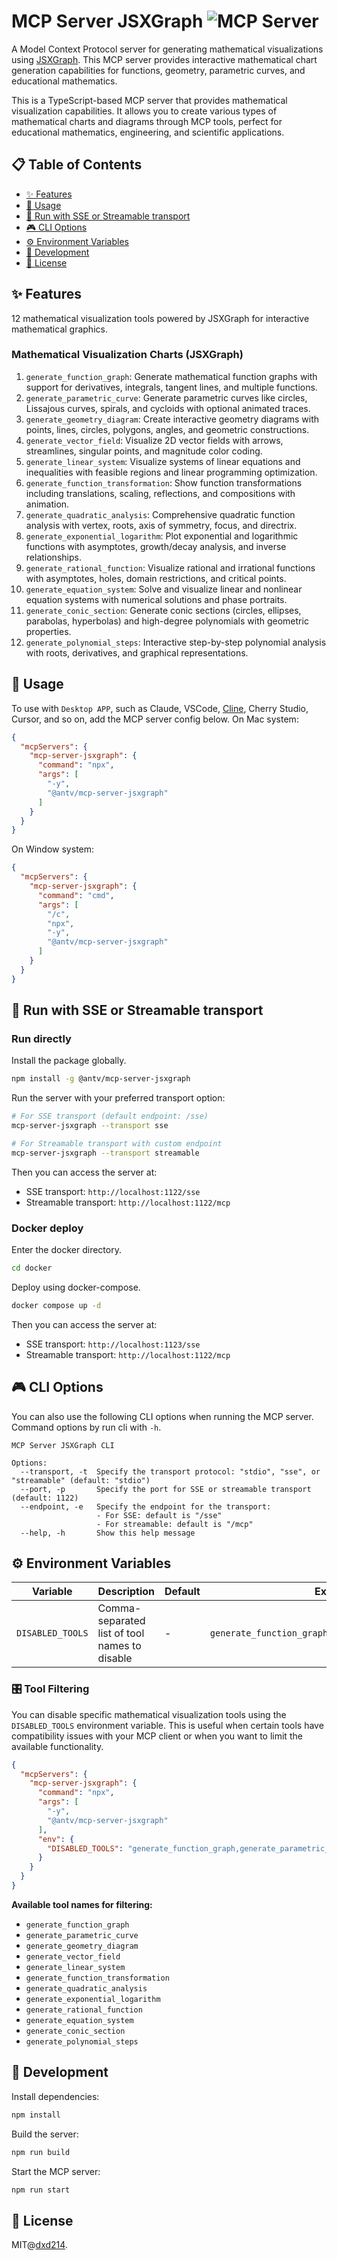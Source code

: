 # MCP Server JSXGraph  ![](https://badge.mcpx.dev?type=server 'MCP Server')

A Model Context Protocol server for generating mathematical visualizations using [JSXGraph](https://jsxgraph.org/). This MCP server provides interactive mathematical chart generation capabilities for functions, geometry, parametric curves, and educational mathematics.

This is a TypeScript-based MCP server that provides mathematical visualization capabilities. It allows you to create various types of mathematical charts and diagrams through MCP tools, perfect for educational mathematics, engineering, and scientific applications.

## 📋 Table of Contents

- [✨ Features](#-features)
- [🤖 Usage](#-usage)
- [🚰 Run with SSE or Streamable transport](#-run-with-sse-or-streamable-transport)
- [🎮 CLI Options](#-cli-options)
- [⚙️ Environment Variables](#%EF%B8%8F-environment-variables)
- [🔨 Development](#-development)
- [📄 License](#-license)

## ✨ Features

12 mathematical visualization tools powered by JSXGraph for interactive mathematical graphics.

### Mathematical Visualization Charts (JSXGraph)

1. `generate_function_graph`: Generate mathematical function graphs with support for derivatives, integrals, tangent lines, and multiple functions.
2. `generate_parametric_curve`: Generate parametric curves like circles, Lissajous curves, spirals, and cycloids with optional animated traces.
3. `generate_geometry_diagram`: Create interactive geometry diagrams with points, lines, circles, polygons, angles, and geometric constructions.
4. `generate_vector_field`: Visualize 2D vector fields with arrows, streamlines, singular points, and magnitude color coding.
5. `generate_linear_system`: Visualize systems of linear equations and inequalities with feasible regions and linear programming optimization.
6. `generate_function_transformation`: Show function transformations including translations, scaling, reflections, and compositions with animation.
7. `generate_quadratic_analysis`: Comprehensive quadratic function analysis with vertex, roots, axis of symmetry, focus, and directrix.
8. `generate_exponential_logarithm`: Plot exponential and logarithmic functions with asymptotes, growth/decay analysis, and inverse relationships.
9. `generate_rational_function`: Visualize rational and irrational functions with asymptotes, holes, domain restrictions, and critical points.
10. `generate_equation_system`: Solve and visualize linear and nonlinear equation systems with numerical solutions and phase portraits.
11. `generate_conic_section`: Generate conic sections (circles, ellipses, parabolas, hyperbolas) and high-degree polynomials with geometric properties.
12. `generate_polynomial_steps`: Interactive step-by-step polynomial analysis with roots, derivatives, and graphical representations.

## 🤖 Usage

To use with `Desktop APP`, such as Claude, VSCode, [Cline](https://cline.bot/mcp-marketplace), Cherry Studio, Cursor, and so on, add the MCP server config below. On Mac system:

```json
{
  "mcpServers": {
    "mcp-server-jsxgraph": {
      "command": "npx",
      "args": [
        "-y",
        "@antv/mcp-server-jsxgraph"
      ]
    }
  }
}
```

On Window system:

```json
{
  "mcpServers": {
    "mcp-server-jsxgraph": {
      "command": "cmd",
      "args": [
        "/c",
        "npx",
        "-y",
        "@antv/mcp-server-jsxgraph"
      ]
    }
  }
}
```

## 🚰 Run with SSE or Streamable transport

### Run directly

Install the package globally.

```bash
npm install -g @antv/mcp-server-jsxgraph
```

Run the server with your preferred transport option:

```bash
# For SSE transport (default endpoint: /sse)
mcp-server-jsxgraph --transport sse

# For Streamable transport with custom endpoint
mcp-server-jsxgraph --transport streamable
```

Then you can access the server at:

- SSE transport: `http://localhost:1122/sse`
- Streamable transport: `http://localhost:1122/mcp`

### Docker deploy

Enter the docker directory.

```bash
cd docker
```

Deploy using docker-compose.

```bash
docker compose up -d
```

Then you can access the server at:

- SSE transport: `http://localhost:1123/sse`
- Streamable transport: `http://localhost:1122/mcp`

## 🎮 CLI Options

You can also use the following CLI options when running the MCP server. Command options by run cli with `-h`.

```plain
MCP Server JSXGraph CLI

Options:
  --transport, -t  Specify the transport protocol: "stdio", "sse", or "streamable" (default: "stdio")
  --port, -p       Specify the port for SSE or streamable transport (default: 1122)
  --endpoint, -e   Specify the endpoint for the transport:
                   - For SSE: default is "/sse"
                   - For streamable: default is "/mcp"
  --help, -h       Show this help message
```

## ⚙️ Environment Variables

| Variable | Description | Default | Example |
|----------|:------------|---------|---------|
| `DISABLED_TOOLS` | Comma-separated list of tool names to disable | - | `generate_function_graph,generate_parametric_curve` |

### 🎛️ Tool Filtering

You can disable specific mathematical visualization tools using the `DISABLED_TOOLS` environment variable. This is useful when certain tools have compatibility issues with your MCP client or when you want to limit the available functionality.

```json
{
  "mcpServers": {
    "mcp-server-jsxgraph": {
      "command": "npx",
      "args": [
        "-y",
        "@antv/mcp-server-jsxgraph"
      ],
      "env": {
        "DISABLED_TOOLS": "generate_function_graph,generate_parametric_curve"
      }
    }
  }
}
```

**Available tool names for filtering:**
- `generate_function_graph`
- `generate_parametric_curve`
- `generate_geometry_diagram`
- `generate_vector_field`
- `generate_linear_system`
- `generate_function_transformation`
- `generate_quadratic_analysis`
- `generate_exponential_logarithm`
- `generate_rational_function`
- `generate_equation_system`
- `generate_conic_section`
- `generate_polynomial_steps`

## 🔨 Development

Install dependencies:

```bash
npm install
```

Build the server:

```bash
npm run build
```

Start the MCP server:

```bash
npm run start
```

## 📄 License

MIT@[dxd214](https://github.com/dxd214).